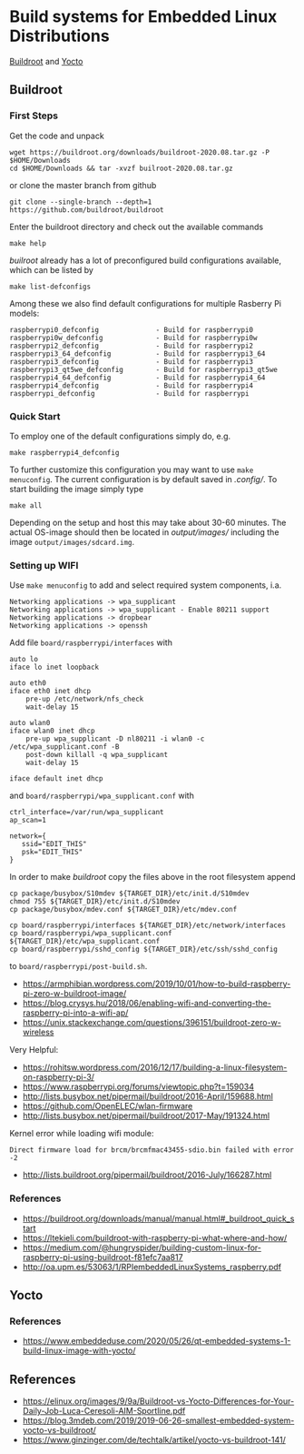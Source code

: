 
# Build systems for Embedded Linux Distributions

[Buildroot](https://buildroot.org) and [Yocto](https://www.yoctoproject.org/)

## Buildroot

### First Steps

Get the code and unpack

```Shell
wget https://buildroot.org/downloads/buildroot-2020.08.tar.gz -P $HOME/Downloads
cd $HOME/Downloads && tar -xvzf builroot-2020.08.tar.gz
```

or clone the master branch from github

```
git clone --single-branch --depth=1 https://github.com/buildroot/buildroot
```

Enter the buildroot directory and check out the available commands

```
make help
```

_builroot_ already has a lot of preconfigured build configurations available,
which can be listed by

```
make list-defconfigs
```

Among these we also find default configurations for multiple Rasberry Pi models:

```
raspberrypi0_defconfig              - Build for raspberrypi0
raspberrypi0w_defconfig             - Build for raspberrypi0w
raspberrypi2_defconfig              - Build for raspberrypi2
raspberrypi3_64_defconfig           - Build for raspberrypi3_64
raspberrypi3_defconfig              - Build for raspberrypi3
raspberrypi3_qt5we_defconfig        - Build for raspberrypi3_qt5we
raspberrypi4_64_defconfig           - Build for raspberrypi4_64
raspberrypi4_defconfig              - Build for raspberrypi4
raspberrypi_defconfig               - Build for raspberrypi
```

### Quick Start

To employ one of the default configurations simply do, e.g.

```Shell
make raspberrypi4_defconfig
```

To further customize this configuration you may want to use `make menuconfig`.
The current configuration is by default saved in _.config/_. To start building
the image simply type

```Shell
make all
```

Depending on the setup and host this may take about 30-60 minutes.
The actual OS-image should then be located in _output/images/_ including the
image `output/images/sdcard.img`.

### Setting up WIFI

Use `make menuconfig` to add and select required system components, i.a.

```
Networking applications -> wpa_supplicant
Networking applications -> wpa_supplicant - Enable 80211 support
Networking applications -> dropbear
Networking applications -> openssh
```

Add file `board/raspberrypi/interfaces` with

```
auto lo
iface lo inet loopback

auto eth0
iface eth0 inet dhcp
    pre-up /etc/network/nfs_check
    wait-delay 15

auto wlan0
iface wlan0 inet dhcp
    pre-up wpa_supplicant -D nl80211 -i wlan0 -c /etc/wpa_supplicant.conf -B
    post-down killall -q wpa_supplicant
    wait-delay 15

iface default inet dhcp
```

and `board/raspberrypi/wpa_supplicant.conf` with

```
ctrl_interface=/var/run/wpa_supplicant
ap_scan=1

network={
   ssid="EDIT_THIS"
   psk="EDIT_THIS"
}
```

In order to make _buildroot_ copy the files above in the root filesystem append

```
cp package/busybox/S10mdev ${TARGET_DIR}/etc/init.d/S10mdev
chmod 755 ${TARGET_DIR}/etc/init.d/S10mdev
cp package/busybox/mdev.conf ${TARGET_DIR}/etc/mdev.conf

cp board/raspberrypi/interfaces ${TARGET_DIR}/etc/network/interfaces
cp board/raspberrypi/wpa_supplicant.conf ${TARGET_DIR}/etc/wpa_supplicant.conf
cp board/raspberrypi/sshd_config ${TARGET_DIR}/etc/ssh/sshd_config
```

to `board/raspberrypi/post-build.sh`.

- https://armphibian.wordpress.com/2019/10/01/how-to-build-raspberry-pi-zero-w-buildroot-image/
- https://blog.crysys.hu/2018/06/enabling-wifi-and-converting-the-raspberry-pi-into-a-wifi-ap/
- https://unix.stackexchange.com/questions/396151/buildroot-zero-w-wireless

Very Helpful:

- https://rohitsw.wordpress.com/2016/12/17/building-a-linux-filesystem-on-raspberry-pi-3/
- https://www.raspberrypi.org/forums/viewtopic.php?t=159034
- http://lists.busybox.net/pipermail/buildroot/2016-April/159688.html
- https://github.com/OpenELEC/wlan-firmware
- http://lists.busybox.net/pipermail/buildroot/2017-May/191324.html

Kernel error while loading wifi module:

`Direct firmware load for brcm/brcmfmac43455-sdio.bin failed with error -2`

- http://lists.buildroot.org/pipermail/buildroot/2016-July/166287.html

### References

- https://buildroot.org/downloads/manual/manual.html#_buildroot_quick_start
- https://ltekieli.com/buildroot-with-raspberry-pi-what-where-and-how/
- https://medium.com/@hungryspider/building-custom-linux-for-raspberry-pi-using-buildroot-f81efc7aa817
- http://oa.upm.es/53063/1/RPIembeddedLinuxSystems_raspberry.pdf

## Yocto

### References

- https://www.embeddeduse.com/2020/05/26/qt-embedded-systems-1-build-linux-image-with-yocto/

## References

- https://elinux.org/images/9/9a/Buildroot-vs-Yocto-Differences-for-Your-Daily-Job-Luca-Ceresoli-AIM-Sportline.pdf
- https://blog.3mdeb.com/2019/2019-06-26-smallest-embedded-system-yocto-vs-buildroot/
- https://www.ginzinger.com/de/techtalk/artikel/yocto-vs-buildroot-141/
